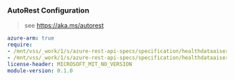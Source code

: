 ### AutoRest Configuration

> see https://aka.ms/autorest

``` yaml
azure-arm: true
require:
- /mnt/vss/_work/1/s/azure-rest-api-specs/specification/healthdataaiservices/resource-manager/readme.md
- /mnt/vss/_work/1/s/azure-rest-api-specs/specification/healthdataaiservices/resource-manager/readme.go.md
license-header: MICROSOFT_MIT_NO_VERSION
module-version: 0.1.0

```